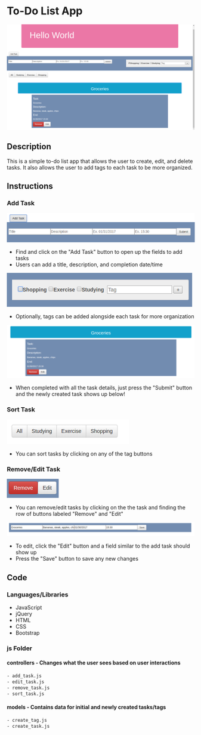 # To-Do List App

![to-do](images/to-do.png)

## Description

This is a simple to-do list app that allows the user to create, edit, and delete tasks. It also allows the user to add tags to each task to be more organized.

## Instructions

### Add Task

![add-task](images/Selection_001.png)

- Find and click on the "Add Task" button to open up the fields to add tasks
- Users can add a title, description, and completion date/time

![add-tag](images/Selection_002.png)

- Optionally, tags can be added alongside each task for more organization

![submit](images/Selection_004.png)

- When completed with all the task details, just press the "Submit" button and the newly created task shows up below!

### Sort Task

![sort-task](images/Selection_003.png)

- You can sort tasks by clicking on any of the tag buttons

### Remove/Edit Task

![remove-edit-task](images/Selection_006.png)

- You can remove/edit tasks by clicking on the the task and finding the row of buttons labeled "Remove" and "Edit"

![edit-task](images/Selection_005.png)

- To edit, click the "Edit" button and a field similar to the add task should show up
- Press the "Save" button to save any new changes

## Code 

### Languages/Libraries

- JavaScript
- jQuery
- HTML
- CSS
- Bootstrap

### js Folder

  #### controllers - Changes what the user sees based on user interactions
  
    - add_task.js
    - edit_task.js
    - remove_task.js
    - sort_task.js
  
  #### models - Contains data for initial and newly created tasks/tags
  
    - create_tag.js
    - create_task.js
